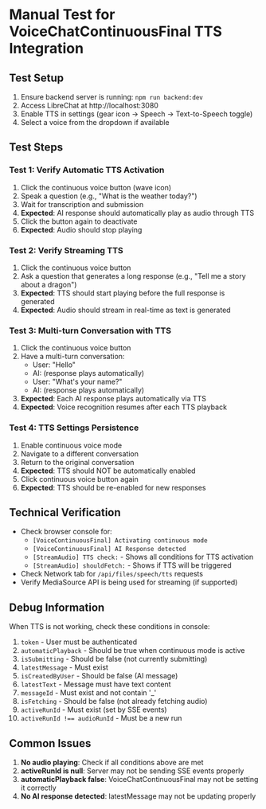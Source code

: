 # Manual Test for VoiceChatContinuousFinal TTS Integration

## Test Setup
1. Ensure backend server is running: `npm run backend:dev`
2. Access LibreChat at http://localhost:3080
3. Enable TTS in settings (gear icon → Speech → Text-to-Speech toggle)
4. Select a voice from the dropdown if available

## Test Steps

### Test 1: Verify Automatic TTS Activation
1. Click the continuous voice button (wave icon)
2. Speak a question (e.g., "What is the weather today?")
3. Wait for transcription and submission
4. **Expected**: AI response should automatically play as audio through TTS
5. Click the button again to deactivate
6. **Expected**: Audio should stop playing

### Test 2: Verify Streaming TTS
1. Click the continuous voice button
2. Ask a question that generates a long response (e.g., "Tell me a story about a dragon")
3. **Expected**: TTS should start playing before the full response is generated
4. **Expected**: Audio should stream in real-time as text is generated

### Test 3: Multi-turn Conversation with TTS
1. Click the continuous voice button
2. Have a multi-turn conversation:
   - User: "Hello"
   - AI: (response plays automatically)
   - User: "What's your name?"
   - AI: (response plays automatically)
3. **Expected**: Each AI response plays automatically via TTS
4. **Expected**: Voice recognition resumes after each TTS playback

### Test 4: TTS Settings Persistence
1. Enable continuous voice mode
2. Navigate to a different conversation
3. Return to the original conversation
4. **Expected**: TTS should NOT be automatically enabled
5. Click continuous voice button again
6. **Expected**: TTS should be re-enabled for new responses

## Technical Verification
- Check browser console for:
  - `[VoiceContinuousFinal] Activating continuous mode`
  - `[VoiceContinuousFinal] AI Response detected`
  - `[StreamAudio] TTS check:` - Shows all conditions for TTS activation
  - `[StreamAudio] shouldFetch:` - Shows if TTS will be triggered
- Check Network tab for `/api/files/speech/tts` requests
- Verify MediaSource API is being used for streaming (if supported)

## Debug Information
When TTS is not working, check these conditions in console:
1. `token` - User must be authenticated
2. `automaticPlayback` - Should be true when continuous mode is active
3. `isSubmitting` - Should be false (not currently submitting)
4. `latestMessage` - Must exist
5. `isCreatedByUser` - Should be false (AI message)
6. `latestText` - Message must have text content
7. `messageId` - Must exist and not contain '_'
8. `isFetching` - Should be false (not already fetching audio)
9. `activeRunId` - Must exist (set by SSE events)
10. `activeRunId !== audioRunId` - Must be a new run

## Common Issues
1. **No audio playing**: Check if all conditions above are met
2. **activeRunId is null**: Server may not be sending SSE events properly
3. **automaticPlayback false**: VoiceChatContinuousFinal may not be setting it correctly
4. **No AI response detected**: latestMessage may not be updating properly